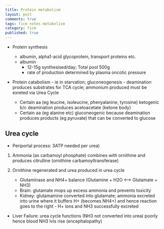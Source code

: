 ```yaml
---
title: Protein metabolism
layout: post
comments: true
tags: ficm notes metabolism
category: ficm
published: true
---
```


* Protein synthesis
    * albumin, alpha1-acid glycoprotein, transport proteins etc.
    * albumin 
        * 12-15g synthesised/day; Total pool 500g
        * rate of production determined by plasma oncotic pressure

* Protein catabolism - ie in starvation; gluconeogenesis - deamination produces substrates for TCA cycle; ammonium produced must be exreted via Urea Cycle
    * Certain aa (eg leucine, isoleucine, phenyalanine, tyrosine) ketogenic b/c deamination produces acetoacetate (ketone body)
    * Certain aa (eg alanine etc) gluconeogenic because deamination produces products (eg pyruvate) that can be converted to glucose

## Urea cycle

- Periportal process: 3ATP needed per urea)

1. Ammonia (as carbamoyl phosphate) combines with ornithine and produces citrulline (ornithine carbamoyltransferase)
2. Ornithine regenerated and urea produced in urea cycle

    * Glutaminase and NH4+ balance (Glutamine + H2O <--> Glutamate + NH3)
    * Brain: glutamate mops up excess ammonia and prevents toxicity
    * Kidney: glutamamine converted into glutamate; ammonia excreted into urine where it buffers H+ (becomes NH4+) and hence reaction goes to the right - H+ ions and NH3 successfully excreted

* Liver Failure: urea cycle functions (NH3 not converted into urea) poorly hence blood NH3 lvls rise (encephalopathy)
